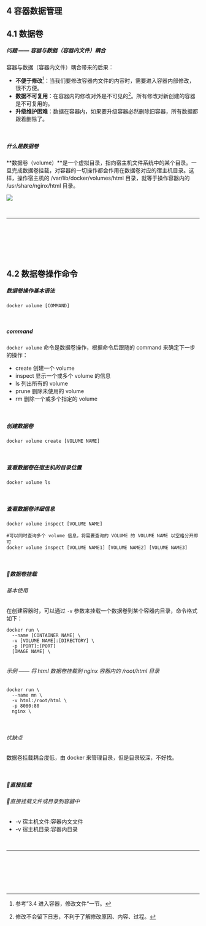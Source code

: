 ## 4	容器数据管理

## 4.1	数据卷

##### 问题 —— 容器与数据（容器内文件）耦合

容器与数据（容器内文件）耦合带来的后果：

- **不便于修改**[^4.1-1]：当我们要修改容器内文件的内容时，需要进入容器内部修改，很不方便。
- **数据不可复用**：在容器内的修改对外是不可见的[^4.1-2]。所有修改对新创建的容器是不可复用的。
- **升级维护困难**：数据在容器内，如果要升级容器必然删除旧容器，所有数据都跟着删除了。

<br>

##### 什么是数据卷

**数据卷（volume）**是一个虚拟目录，指向宿主机文件系统中的某个目录。一旦完成数据卷挂载，对容器的一切操作都会作用在数据卷对应的宿主机目录。这样，操作宿主机的 /var/lib/docker/volumes/html 目录，就等于操作容器内的 /usr/share/nginx/html 目录。

![](img/4.1-1.png)

<br>

---

[^4.1-1]: 参考”3.4	进入容器，修改文件“一节。
[^4.1-2]: 修改不会留下日志，不利于了解修改原因、内容、过程。

<div STYLE="page-break-after: always;">
    <br>
    <br>
    <br>
    <br>
    <br></div>

## 4.2	数据卷操作命令

##### 数据卷操作基本语法

```shell
docker volume [COMMAND]
```

<br>

##### command

`docker volume` 命令是数据卷操作，根据命令后跟随的 command 来确定下一步的操作：

- create 创建一个 volume
- inspect 显示一个或多个 volume 的信息
- ls 列出所有的 volume
- prune 删除未使用的 volume
- rm 删除一个或多个指定的 volume

<br>

##### 创建数据卷

```shell
docker volume create [VOLUME NAME]
```

<br>

##### 查看数据卷在宿主机的目录位置

```shell
docker volume ls
```

<br>

#####  查看数据卷详细信息

```shell
docker volume inspect [VOLUME NAME]

#可以同时查询多个 volume 信息，将需要查询的 VOLUME 的 VOLUME NAME 以空格分开即可
docker volume inspect [VOLUME NAME1] [VOLUME NAME2] [VOLUME NAME3] 
```

<br>

##### 📌数据卷挂载

###### 基本使用

在创建容器时，可以通过 `-v` 参数来挂载一个数据卷到某个容器内目录，命令格式如下：

```shell
docker run \
  --name [CONTAINER NAME] \
  -v [VOLUME NAME]:[DIRECTORY] \
  -p [PORT]:[PORT]
  [IMAGE NAME] \
  

```

###### 示例 —— 将 html 数据卷挂载到 nginx 容器内的 /root/html 目录

```
docker run \
  --name mn \
  -v html:/root/html \
  -p 8080:80
  nginx \
```

<br>

###### 优缺点

数据卷挂载耦合度低，由 docker 来管理目录，但是目录较深，不好找。

<br>

##### 📌直接挂载

###### 📌直接挂载文件或目录到容器中

- -v 宿主机文件:容器内文文件
- -v 宿主机目录:容器内目录

<br>

---

<div STYLE="page-break-after: always;">
    <br>
    <br>
    <br>
    <br>
    <br></div>

